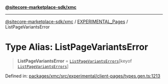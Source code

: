 [**@sitecore-marketplace-sdk/xmc**](../../../../README.md)

***

[@sitecore-marketplace-sdk/xmc](../../../../README.md) / [EXPERIMENTAL\_Pages](../README.md) / ListPageVariantsError

# Type Alias: ListPageVariantsError

> **ListPageVariantsError** = [`ListPageVariantsErrors`](ListPageVariantsErrors.md)\[keyof [`ListPageVariantsErrors`](ListPageVariantsErrors.md)\]

Defined in: [packages/xmc/src/experimental/client-pages/types.gen.ts:1213](https://github.com/Sitecore/marketplace-sdk/blob/main/packages/xmc/src/experimental/client-pages/types.gen.ts#L1213)
